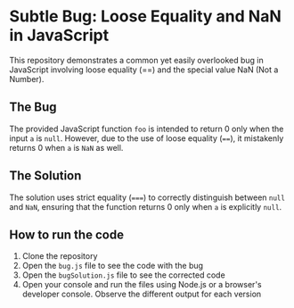 # Subtle Bug: Loose Equality and NaN in JavaScript

This repository demonstrates a common yet easily overlooked bug in JavaScript involving loose equality (==) and the special value NaN (Not a Number).

## The Bug
The provided JavaScript function `foo` is intended to return 0 only when the input `a` is `null`. However, due to the use of loose equality (`==`), it mistakenly returns 0 when `a` is `NaN` as well.

## The Solution
The solution uses strict equality (`===`) to correctly distinguish between `null` and `NaN`, ensuring that the function returns 0 only when `a` is explicitly `null`.

## How to run the code
1. Clone the repository
2. Open the `bug.js` file to see the code with the bug
3. Open the `bugSolution.js` file to see the corrected code
4. Open your console and run the files using Node.js or a browser's developer console. Observe the different output for each version